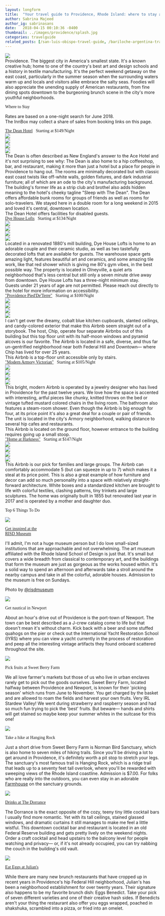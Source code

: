 ```yaml
---
layout: longform
title:  "Your travel guide to Providence, Rhode Island: where to stay and what to do."
author: Sabrina Majeed
author_ig: sabrinasans
date:   2018-04-15 00:10:36 -0400
thumbnail: ../images/providence/splash.jpg
categories: travelguide
related_posts: [/san-luis-obispo-travel-guide, /bariloche-argentina-travel-guide]
---
```


<img class="mt4-ns mt3 mb4-ns mb3" src="/images/providence/splash.jpg">

<p class="pb4 f4" style="max-width: 650px; margin: auto;">
Providence. The biggest city in America's smallest state. It's a known creative hub; home to one of the country's best art and design schools and a history in textile manufacturing. It's the perfect weekend getaway on the east coast, particularly in the summer season when the surrounding waters warm up and locals and visitors alike embrace the salty seas. Foodies will also appreciate the unending supply of American restaurants, from fine dining spots downtown to the burgeoning brunch scene in the city's more youthful neighborhoods.</p>

<p class="tc f2 mt4 mb0" style="font-family: 'Gilroy-ExtraBold'">Where to Stay</p>
<p class="tc f6 light-silver mb4">Rates are based on a one-night search for June 2018. <br>The InnBox may collect a share of sales from booking links on this page.</p>

<p class="f3 pb3 pt3 lh-title" style="max-width: 650px; margin: auto; font-family: 'Gilroy-ExtraBold'"><a href="http://www.booking.com/hotel/us/the-dean.html?aid=1452227" target="_blank" class="link underline-hover orange">The Dean Hotel</a><span class="f5 light-silver">&nbsp; &nbsp;Starting at $149/Night</span></p>

<div class="fl w-100 w-50-ns pr1-ns mb1 mb0-ns">
<img src="../images/providence/dean_2.jpg">
</div>
<div class="fl w-100 w-50-ns pl1-ns mb2">
<img src="../images/providence/dean_3.jpg">
</div>
<div class="fl w-100 w-50-ns pr1-ns mb1 mb0-ns">
<img src="../images/providence/dean_5.jpg">
</div>
<div class="fl w-100 w-50-ns pl1-ns mb3 mb4-ns">
<img src="../images/providence/dean_4.jpg">
</div>

<p class="pb3" style="max-width: 650px; margin: auto;">The Dean is often described as New England's answer to the Ace Hotel and it's not surprising to see why: The Dean is also home to a hip coffeeshop, bar, and restaurant, making it more than just a hotel but a place for people in Providence to hang out. The rooms are minimally decorated but with classic east coast twists like off-white walls, golden fixtures, and dark industrial furniture; all of which are an ode to the city's manufacturing background. The building's former life as a strip club and brothel also adds hidden meaning to the hotel's cheeky tagline "Sleep with The Dean". The Dean offers affordable bunk rooms for groups of friends as well as rooms for solo-travelers. We stayed here in a double room for a long weekend in 2015 and loved it's central, downtown location.</p>
<p style="max-width: 650px; margin: auto;" class="f6 i pb4 light-silver">The Dean Hotel offers facilities for disabled guests.</p>

<p class="f3 pb3 pt3 lh-title" style="max-width: 650px; margin: auto; font-family: 'Gilroy-ExtraBold'"><a href="http://www.booking.com/hotel/us/dye-house-lofts.html?aid=1452227" target="_blank" class="link underline-hover orange">Dye House Lofts</a><span class="f5 light-silver">&nbsp; &nbsp;Starting at $134/Night</span></p>

<div class="fl w-100 w-50-ns pr1-ns mb1 mb0-ns">
<img src="../images/providence/dye_1.jpg">
</div>
<div class="fl w-100 w-50-ns pl1-ns mb2">
<img src="../images/providence/dye_2.jpg">
</div>
<div class="fl w-100 w-50-ns pr1-ns mb1 mb0-ns">
<img src="../images/providence/dye_3.jpg">
</div>
<div class="fl w-100 w-50-ns pl1-ns mb3 mb4-ns">
<img src="../images/providence/dye_4.jpg">
</div>

<p class="pb3" style="max-width: 650px; margin: auto;">Located in a renovated 1880's mill building, Dye House Lofts is home to an adorable couple and their ceramic studio, as well as two tastefully decorated lofts that are available for guests. The warehouse space gets amazing light, features beautiful art and ceramics, and some amazing tile work, like that red shower which is giving me 80's gym vibes, in the best possible way. The property is located in Olneyville, a quiet arts neighborhood that's less central but still only a seven minute drive away from downtown. Dye House Lofts has a three-night minimum stay.</p>
<p style="max-width: 650px; margin: auto;" class="f6 i pb4 light-silver">Guests under 21 years of age are not permitted. Please reach out directly to the hotel for more information on accessibility.</p>


<p id="anchor" class="f3 pb3 pt3 lh-title" style="max-width: 650px; margin: auto; font-family: 'Gilroy-ExtraBold'"><a href="https://www.airbnb.com/rooms/1576859" target="_blank" class="link underline-hover orange">"Providence Pied'De'Terre"</a><span class="f5 light-silver">&nbsp; &nbsp;Starting at $100/Night</span></p>

<div class="fl w-100 w-50-ns pr1-ns mb1 mb0-ns">
<img src="../images/providence/pied_1.jpg">
</div>
<div class="fl w-100 w-50-ns pl1-ns mb2">
<img src="../images/providence/pied_2.jpg">
</div>
<div class="fl w-100 w-50-ns pr1-ns mb1 mb0-ns">
<img src="../images/providence/pied_3.jpg">
</div>
<div class="fl w-100 w-50-ns pl1-ns mb3 mb4-ns">
<img src="../images/providence/pied_4.jpg">
</div>

<p class="pb3" style="max-width: 650px; margin: auto;">I can't get over the dreamy, cobalt blue kitchen cupboards, slanted ceilings, and candy-colored exterior that make this Airbnb seem straight out of a storybook. The host, Chip, operate four separate Airbnbs out of this building but this top floor unit with its half-moon windows and pyramid alcoves is our favorite. The Airbnb is located in a safe, diverse, and thus far un-gentrified neighborhood near both Federal Hill and Downtown— where Chip has lived for over 25 years.</p>
<p style="max-width: 650px; margin: auto;" class="f6 i pb4 light-silver">This Airbnb is a top-floor unit accessible only by stairs.</p>


<p class="f3 pb3 pt3 lh-title" style="max-width: 650px; margin: auto; font-family: 'Gilroy-ExtraBold'"><a href="https://www.airbnb.com/rooms/17525017" target="_blank" class="link underline-hover orange">"Modern Armory Victorian"</a><span class="f5 light-silver">&nbsp; &nbsp;Starting at $105/Night</span></p>

<div class="fl w-100 w-50-ns pr1-ns mb1 mb0-ns">
<img src="../images/providence/armory_1.jpg">
</div>
<div class="fl w-100 w-50-ns pl1-ns mb2">
<img src="../images/providence/armory_2.jpg">
</div>
<div class="fl w-100 w-50-ns pr1-ns mb1 mb0-ns">
<img src="../images/providence/armory_3.jpg">
</div>
<div class="fl w-100 w-50-ns pl1-ns mb3 mb4-ns">
<img src="../images/providence/armory_4.jpg">
</div>

<p class="pb3" style="max-width: 650px; margin: auto;">This bright, modern Airbnb is operated by a jewelry designer who has lived in Providence for the past twelve years. We love how the space is accented with interesting, artful pieces like chunky, knitted throws on the bed or vintage tufted mustard colored chairs in the living room. The bathroom also features a steam-room shower. Even though the Airbnb is big enough for four, at its price point it's also a great deal for a couple or pair of friends. The unit is located in the city's Armory neighborhood, walking distance to several hip cafes and restaurants.</p>
<p style="max-width: 650px; margin: auto;" class="f6 i pb4 light-silver">This Airbnb is located on the ground floor, however entrance to the building requires going up a small stoop.</p>

<p class="f3 pb3 pt3 lh-title" style="max-width: 650px; margin: auto; font-family: 'Gilroy-ExtraBold'"><a href="https://www.airbnb.com/rooms/19983622" target="_blank" class="link underline-hover orange">"Home at Harkness"</a><span class="f5 light-silver">&nbsp; &nbsp;Starting at $147/Night</span></p>

<div class="fl w-100 w-50-ns pr1-ns mb1 mb0-ns">
<img src="../images/providence/federal_1.jpg">
</div>
<div class="fl w-100 w-50-ns pl1-ns mb2">
<img src="../images/providence/federal_2.jpg">
</div>
<div class="fl w-100 w-50-ns pr1-ns mb1 mb0-ns">
<img src="../images/providence/federal_3.jpg">
</div>
<div class="fl w-100 w-50-ns pl1-ns mb3 mb4-ns">
<img src="../images/providence/federal_4.jpg">
</div>

<p class="pb3" style="max-width: 650px; margin: auto;">This Airbnb is our pick for families and large groups. The Airbnb can comfortably accommodate 5 (but can squeeze in up to 7) which makes it a steal at its price point. This is also a great example of how furniture and decor can add so much personality into a space with relatively straight-forward architecture. White boxes and a standardized kitchen are brought to life with colorful textiles, clashing patterns, tiny trinkets and large sculptures. The home was originally built in 1855 but renovated last year in 2017 and is operated by a mother and daughter duo.</p>

<p class="tc f2 mt4 mb4" style="font-family: 'Gilroy-ExtraBold'">Top 6 Things To Do</p>

<div class="pt4-ns cf" style="max-width: 650px; margin-right: auto; margin-left: auto;">
<div class="fl w-100 w-50-ns">
<img src="../images/providence/risd.jpg">
</div>
<div class="fl w-100 w-50-ns pl4-ns">
<p class="f4 mb1 lh-title mt0-ns mt3" style="font-family: 'Gilroy-ExtraBold'"><a href="http://risdmuseum.org/" target="blank">Get inspired at the<br>RISD Museum</a></p>
<p>I'll admit, I'm not a huge museum person but I do love small-sized institutions that are approachable and not overwhelming. The art museum affiliated with the Rhode Island School of Design is just that. It's small but covers a wide breadth from classical to contemporary art, and the buildings that form the museum are just as gorgeous as the works housed within. It's a solid way to spend an afternoon and afterwards take a stroll around the nearby campus and take in all the colorful, adorable houses. Admission to the museum is free on Sundays.
</p>
<p class="f7 pb0 mb0 light-silver">Photo by <a href="http://instagram.com/risdmuseum" target="_blank" class="link underline-hover orange">@risdmuseum</a></p>
</div>
</div>

<div class="mt4-ns mt3 pt3 cf" style="max-width: 650px; margin-right: auto; margin-left: auto;">
<div class="fl w-100 w-50-ns">
<img src="../images/providence/newport.jpg">
</div>
<div class="fr w-100 w-50-ns pl4-ns">
<p class="f4 mb1 lh-title mt0-ns mt3" style="font-family: 'Gilroy-ExtraBold'">Get nautical in Newport</p>
<p>About an hour's drive out of Providence is the port-town of Newport. The town can be best described as a J-crew catalog come to life but that doesn't mean it's without charm. Kick back with a beer and some stuffed quahogs on the pier or check out the International Yacht Restoration School (IYRS) where you can view a yacht currently in the process of restoration and peep all the interesting vintage artifacts they found onboard scattered throughout the site.</p>
</div>
</div>

<div id="anchor2" class="mt4-ns mt3 pt3 cf" style="max-width: 650px; margin-right: auto; margin-left: auto;">
<div class="fl w-100 w-50-ns">
<img src="../images/providence/sweetberry.jpg">
</div>
<div class="fr w-100 w-50-ns pl4-ns">
<p class="f4 mb1 lh-title mt0-ns mt3" style="font-family: 'Gilroy-ExtraBold'">Pick fruits at Sweet Berry Farm</p>
<p>We all love farmer's markets but those of us who live in urban enclaves rarely get to pick out the goods ourselves. Sweet Berry Farm, located halfway between Providence and Newport, is known for their 'picking season' which runs from June to November. You get charged by the basket and are allowed to roam the fields and harvest your own fruits. Very IRL Stardew Valley! We went during strawberry and raspberry season and had so much fun trying to pick the 'best' fruits. But beware— hands and shirts will get stained so maybe keep your summer whites in the suitcase for this one!</p>
</div>
</div>

<div class="mt4-ns mt3 pt3 cf" style="max-width: 650px; margin-right: auto; margin-left: auto;">
<div class="fl w-100 w-50-ns">
<img src="../images/providence/hangingrock.jpg">
</div>
<div class="fr w-100 w-50-ns pl4-ns">
<p class="f4 mb1 lh-title mt0-ns mt3" style="font-family: 'Gilroy-ExtraBold'">Take a hike at Hanging Rock</p>
<p>Just a short drive from Sweet Berry Farm is Norman Bird Sanctuary, which is also home to seven miles of hiking trails. Since you'll be driving a lot to get around in Providence, it's definitely worth a pit stop to stretch your legs. The sanctuary's most famous trail is Hanging Rock, which is a ridge trail that leads up to a seventy feet tall overlook, where you'll be rewarded with sweeping views of the Rhode Island coastline. Admission is $7.00. For folks who are really into the outdoors, you can even stay in an adorable <a href="http://normanbirdsanctuary.org/farmhouse/" target="new">Farmhouse</a> on the sanctuary grounds.</p>
</div>
</div>

<div class="mt4-ns mt3 pt3 cf" style="max-width: 650px; margin-right: auto; margin-left: auto;">
<div class="fl w-100 w-50-ns">
<img src="../images/providence/dorrance.jpg">
</div>
<div class="fr w-100 w-50-ns pl4-ns">
<p class="f4 mb1 lh-title mt0-ns mt3" style="font-family: 'Gilroy-ExtraBold'"><a href="https://foursquare.com/v/the-dorrance/4e78d70d22714e6e5f2fa733" target="blank">Drinks at The Dorrance</a></p>
<p>The Dorrance is the exact opposite of the cozy, teeny tiny little cocktail bars I usually find more romantic. Yet with its tall ceilings, stained glassed windows, and dramatic curtains it still manages to make me feel a little wistful. This downtown cocktail bar and restaurant is located in an old Federal Reserve building and gets pretty lively on the weekend nights. Order a craft cocktail and head upstairs to the balcony level for people watching and privacy— or, if it's not already occupied, you can try nabbing the couch in the building's old vault.</p>
</div>
</div>

<div class="mt4-ns mt3 pt3 cf" style="max-width: 650px; margin-right: auto; margin-left: auto;">
<div class="fl w-100 w-50-ns">
<img src="../images/providence/julians.jpg">
</div>
<div class="fr w-100 w-50-ns pl4-ns">
<p class="f4 mb1 lh-title mt0-ns mt3" style="font-family: 'Gilroy-ExtraBold'"><a href="https://foursquare.com/v/julians/4a8844dff964a520a40520e3" target="blank">Eat Eggs at Julian's</a></p>
<p>While there are many new brunch restaurants that have cropped up in recent years in Providence's hip Federal Hill neighborhood, Julian's has been a neighborhood establishment for over twenty years. Their signature also happens to be my favorite brunch dish: Eggs Benedict. Take your pick of seven different varieties and one of their creative hash sides. If Benedicts aren't your thing the restaurant also offer you eggs wrapped, poached in shakshuka, scrambled into a pizza, or fried into an omelet. </p>
</div>
</div>
